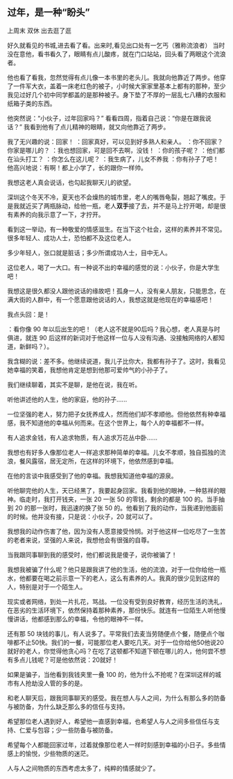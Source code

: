 ## 过年，是一种“盼头”

上周末 双休 出去逛了逛

好久就看见的书城,进去看了看。出来时,看见出口处有一乞丐（雅称流浪者） 当时没在意他，看书看久了，眼睛有点儿酸疼，就在门口站站，回头看了两眼这个流浪者。

他也看了看我，忽然觉得有点儿像一本书里的老头儿。我就向他靠近了两步。他穿了一件军大衣，盖着一床老红色的被子，小时候大家家里基本上都有的那种，至少我见过好几个初中同学都盖的是那种被子。身下垫了不厚的一层乱七八糟的衣服和纸箱子类的东西。

他突然说：“小伙子，过年回家吗？” 看看四周，指着自己说：“你是在跟我说话？” 我看到他有了点儿精神的眼睛，就又向他靠近了两步。

我了无兴趣的说：回家！
：回家真好，可以见到好多熟人和亲人。
：你不回家？你家是哪儿的？
：我也想回家，可是回不去啊，没钱！
：你的孩子呢？
：他们都在汕头打工？
：你怎么在这儿呢？
：我生病了，儿女不养我
：你有孙子了吧！
他高兴地说：有啊！都上小学了，长的跟你一样帅。

我想这老人真会说话，也勾起我聊天儿的欲望。

深圳这个冬天不冷，夏天也不会燥热的城市里，老人的嘴唇龟裂，翘起了嘴皮。于是我就近买了两瓶脉动，给他一瓶，老人**双手**接了去，并不是马上拧开喝，却是很有素养的向我示意了一下，才拧开。

看到这一举动，有一种敬爱的情感滋生。在当下这个社会，这样的素养并不常见。很多年轻人、成功人士，恐怕都不及这位老人。

多少年轻人，张口就是脏话；多少所谓成功人士，目中无人。

这位老人，喝了一大口。有一种说不出的幸福的感觉的说：小伙子，你是大学生吧！

我想这是很久都没人跟他说话的缘故吧！孤身一人，没有亲人朋友，只能思念，在满大街的人群中，有一个愿意跟他说话的人，我想这就是他现在的幸福感吧！

我点头回：是！

：看你像 90 年以后出生的吧！（老人这不就是90后吗？我心想，老人真是与时俱进，就连 90 后这样的新词对于他这样一位与人没有沟通、没接触网络的人都知道，新鲜吗？）。

我含糊的说：差不多。他继续说道，我儿子比你大，我都有孙子了。这时，我看见她幸福的笑着，我想他肯定是想到他那可爱帅气的小孙子了。

我们继续聊着，其实不是聊，是他在说，我在听。

听他讲述他的人生，他的家庭，他的孙子......

一位坚强的老人，努力把子女抚养成人，然而他们却不孝顺他。但他依然有种幸福感，我不知道他的幸福从何而来。在这个世界上，每个人的幸福都不一样。

有人追求金钱，有人追求物质，有人追求万花丛中卧......

我想也有好多人像那位老人一样追求那种简单的幸福。儿女不孝顺，独自孤独的流浪，餐风露宿，居无定所，在这样的环境下，他依然感到幸福。

在他的言谈中我感受到了他的幸福。我想我知道他幸福的源泉。

听他聊完他的人生，天已经黑了，我要起身回家。我看到他的眼神，一种慈祥的眼神。临走时，我打开钱夹，一张 20 一张 50 的零钱，剩余的都是 100 的。当手抽到 20 的那一张时，我迅速的换了张 50 的。他看到了我的动作，当我递到他面前的时候。他并没有接，只是说：小伙子，20 就可以了。

我想我的动作伤害了他，因为没有人愿意接受怜悯。对于他这样一位吃尽了一生苦的老者来说，坚强的人来说，我想他会有很强的自尊。

当我跟同事聊到我的感受时，他们都说我是傻子，说你被骗了！

我想我被骗了什么呢？他只是跟我讲了他的生活，他的流浪，对于一位你给他一瓶水，他都要在喝之前示意一下的老人，这么有素养的人。我真的很少见到这样的人，特别是对于一个陌生人。

现实或者网络，到处一片扎花，骂战。一位没有受到良好教育，经历生活的洗礼，在恶劣的生活环境下，依然保持着那种素养，那份快乐。就连有一位陌生人听他慢慢讲话，他都感到那么的幸福，令他的眼神不一样。

还有那 50 块钱的事儿，有人说多了。平常我们去麦当劳随便点个餐，随便点个咖啡都不止50快。我们的一餐，可能那位老人要吃几天。对于一位你给他50他说20就好的老人，你觉得他贪心吗？在吃了这顿都不知道下顿在哪儿的人，他何尝不想有多点儿钱呢？可是他依然说：20就好！

如果是骗子，当他看到我钱夹里一叠 100 的，他为什么不抢呢？在深圳这样的城市有人抢劫没人管的多的是。

和老人聊天后，跟我同事聊天的感受。我在想人与人之间，为什么有那么多的防备与被防备，为什么缺乏那么多的信任与支持。

希望那位老人遇到好人，希望他一直感到幸福，也希望人与人之间多些信任与支持、仁爱与包容；少一些防备与被防备。

希望每个人都能回家过年，过着就像那位老人一样时刻感到幸福的小日子。多些情感上的愉悦，少些物质的迷茫。

人与人之间物质的东西考虑太多了，纯粹的情感就少了。